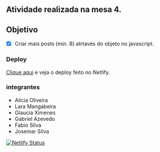 ## Atividade realizada na mesa 4.


## Objetivo
- [x] Criar mais posts (min. 8) atrtavés do objeto no javascript.

### Deploy

[Clique aqui](https://mesa4-aula06.netlify.app/) e veja o deploy feito no Netlify.

### integrantes

- Alicia Oliveira
- Lara Mangabeira
- Glaucia Ximenes
- Gabriel Azevedo
- Fabio Silva
- Josemar Silva


[![Netlify Status](https://api.netlify.com/api/v1/badges/0d216ba6-c716-4710-a559-961afc875d54/deploy-status)](https://app.netlify.com/sites/kaleidoscopic-frangipane-5066ab/deploys)

